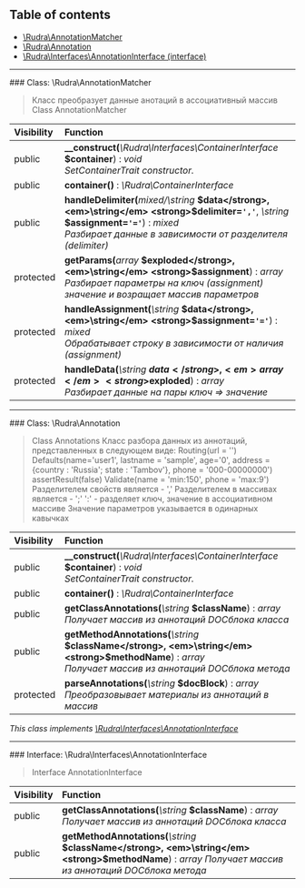 ## Table of contents

- [\Rudra\AnnotationMatcher](#class-rudraannotationmatcher)
- [\Rudra\Annotation](#class-rudraannotation)
- [\Rudra\Interfaces\AnnotationInterface (interface)](#interface-rudrainterfacesannotationinterface)

<hr /><a id="class-rudraannotationmatcher"></a>
### Class: \Rudra\AnnotationMatcher

> Класс преобразует данные анотаций в ассоциативный массив Class AnnotationMatcher

| Visibility | Function |
|:-----------|:---------|
| public | <strong>__construct(</strong><em>\Rudra\Interfaces\ContainerInterface</em> <strong>$container</strong>)</strong> : <em>void</em><br /><em>SetContainerTrait constructor.</em> |
| public | <strong>container()</strong> : <em>\Rudra\ContainerInterface</em> |
| public | <strong>handleDelimiter(</strong><em>mixed/\string</em> <strong>$data</strong>, <em>\string</em> <strong>$delimiter=`','`</strong>, <em>\string</em> <strong>$assignment=`'='`</strong>)</strong> : <em>mixed</em><br /><em>Разбирает данные в зависимости от разделителя (delimiter)</em> |
| protected | <strong>getParams(</strong><em>array</em> <strong>$exploded</strong>, <em>\string</em> <strong>$assignment</strong>)</strong> : <em>array</em><br /><em>Разбирает параметры на ключ (assignment) значение и возращает массив параметров</em> |
| protected | <strong>handleAssignment(</strong><em>\string</em> <strong>$data</strong>, <em>\string</em> <strong>$assignment=`'='`</strong>)</strong> : <em>mixed</em><br /><em>Обрабатывает строку в зависимости от наличия (assignment)</em> |
| protected | <strong>handleData(</strong><em>\string</em> <strong>$data</strong>, <em>array</em> <strong>$exploded</strong>)</strong> : <em>array</em><br /><em>Разбирает данные на пары ключ => значение</em> |

<hr /><a id="class-rudraannotation"></a>
### Class: \Rudra\Annotation

> Class Annotations Класс разбора данных из аннотаций, представленных в следующем виде: Routing(url = '') Defaults(name='user1', lastname = 'sample', age='0', address = {country : 'Russia'; state : 'Tambov'}, phone = '000-00000000') assertResult(false) Validate(name = 'min:150', phone = 'max:9') Разделителем свойств является - ',' Разделителем в массивах является - ';' ':' - разделяет ключ, значение в ассоциативном массиве Значение параметров указывается в одинарных кавычках

| Visibility | Function |
|:-----------|:---------|
| public | <strong>__construct(</strong><em>\Rudra\Interfaces\ContainerInterface</em> <strong>$container</strong>)</strong> : <em>void</em><br /><em>SetContainerTrait constructor.</em> |
| public | <strong>container()</strong> : <em>\Rudra\ContainerInterface</em> |
| public | <strong>getClassAnnotations(</strong><em>\string</em> <strong>$className</strong>)</strong> : <em>array</em><br /><em>Получает массив из аннотаций DOCблока класса</em> |
| public | <strong>getMethodAnnotations(</strong><em>\string</em> <strong>$className</strong>, <em>\string</em> <strong>$methodName</strong>)</strong> : <em>array</em><br /><em>Получает массив из аннотаций DOCблока метода</em> |
| protected | <strong>parseAnnotations(</strong><em>\string</em> <strong>$docBlock</strong>)</strong> : <em>array</em><br /><em>Преобразовывает материалы из аннотаций в массив</em> |

*This class implements [\Rudra\Interfaces\AnnotationInterface](#interface-rudrainterfacesannotationinterface)*

<hr /><a id="interface-rudrainterfacesannotationinterface"></a>
### Interface: \Rudra\Interfaces\AnnotationInterface

> Interface AnnotationInterface

| Visibility | Function |
|:-----------|:---------|
| public | <strong>getClassAnnotations(</strong><em>\string</em> <strong>$className</strong>)</strong> : <em>array Получает массив из аннотаций DOCблока класса</em> |
| public | <strong>getMethodAnnotations(</strong><em>\string</em> <strong>$className</strong>, <em>\string</em> <strong>$methodName</strong>)</strong> : <em>array Получает массив из аннотаций DOCблока метода</em> |

